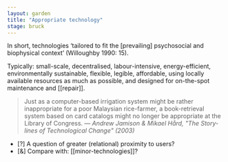 ```yaml
---  
layout: garden
title: "Appropriate technology"
stage: bruck
---
```


In short, technologies ‘tailored to fit the [prevailing] psychosocial and biophysical context’ (Willoughby 1990: 15).

Typically: small-scale, decentralised, labour-intensive, energy-efficient, environmentally sustainable, flexible, legible, affordable, using locally available resources as much as possible, and designed for on-the-spot maintenance and [[repair]].

> Just as a computer-based irrigation system might be rather inappropriate for a poor Malaysian rice-farmer, a book-retrieval system based on card catalogs might no longer be appropriate at the Library of Congress.
<cite>— Andrew Jamison & Mikael Hård, "The Story-lines of Technological Change" (2003)</cite>

- [?] A question of greater (relational) proximity to users?
- [&] Compare with: [[minor-technologies]]?